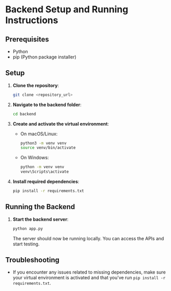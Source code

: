 # Backend Setup and Running Instructions

## Prerequisites

- Python
- pip (Python package installer)

## Setup

1. **Clone the repository**:
   ```bash
   git clone <repository_url>
   ```

2. **Navigate to the backend folder**:
   ```bash
   cd backend
   ```

3. **Create and activate the virtual environment**:
   - On macOS/Linux:
     ```bash
     python3 -m venv venv
     source venv/bin/activate
     ```
   - On Windows:
     ```bash
     python -m venv venv
     venv\Scripts\activate
     ```

4. **Install required dependencies**:
   ```bash
   pip install -r requirements.txt
   ```

## Running the Backend

1. **Start the backend server**:
   ```bash
   python app.py
   ```

   The server should now be running locally. You can access the APIs and start testing.

## Troubleshooting

- If you encounter any issues related to missing dependencies, make sure your virtual environment is activated and that you've run `pip install -r requirements.txt`.
